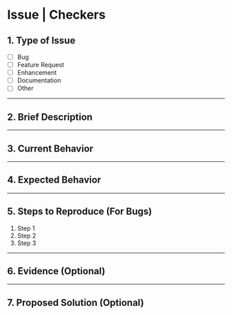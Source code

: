 # Issue | Checkers

## 1. Type of Issue

- [ ] Bug  
- [ ] Feature Request  
- [ ] Enhancement  
- [ ] Documentation  
- [ ] Other  

---

## 2. Brief Description  
<!-- Clearly describe what the issue or feature request is about -->

---

## 3. Current Behavior  
<!-- For bugs: Describe what's currently happening -->  
<!-- For features: Describe current limitations or context -->

---

## 4. Expected Behavior  
<!-- Describe what should happen instead (for bugs) -->  
<!-- Or describe the proposed feature/enhancement -->

---

## 5. Steps to Reproduce (For Bugs)

1. Step 1  
2. Step 2  
3. Step 3  

---

## 6. Evidence (Optional)  
<!-- Add screenshots, videos, or error messages that help explain the issue -->

---

## 7. Proposed Solution (Optional)  
<!-- If you have ideas on how to solve this issue, share them here -->
